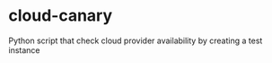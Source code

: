 cloud-canary
============

Python script that check cloud provider availability by creating a test instance
